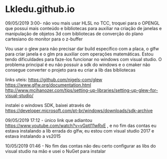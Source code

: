 # Lkledu.github.io

09/05/2019 3:00- não vou mais usar HLSL no TCC, troquei para o OPENGL que possui mais conteúdo e bibliotecas para auxiliar na criação de janelas e manipulação de objetos 3d com bibliotecas de converção do plano cartesiano do monitor para o z-buffer

Vou usar o glew para não precisar dar build específico com a placa, o glfw para criar janela e o glm pra auxiliar com operações matemáticas. Estou tendo dificuldades para faze-los funcionar no windows com visual studio. O problema principal é eu não possuir a sdk do windows e o cmaker não consegue converter o projeto para eu criar a lib das bibliotecas

links uteis:
https://github.com/nigels-com/glew
https://www.glfw.org/documentation.html
http://www.mcihanozer.com/tips/setting-up-libraries/setting-up-glew-for-visual-studio/


instalei o windows SDK, baixei através de https://developer.microsoft.com/pt-br/windows/downloads/sdk-archive

09/05/2019 17:12 - único link que adiantou https://www.youtube.com/watch?v=vGptI11wRxE , e no fim das contas eu estava instalando a lib errada do glfw, eu estou com visual studio 2017 e estava instalando a vs2015

10/05/2019 01:46 - No fim das contas não deu certo configurar as libs do visual studio na mão e usei o NuGet para instalar
